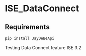 # ISE_DataConnect

## Requirements

```console
pip install JayDeBeApi
```

Testing Data Connect feature ISE 3.2
